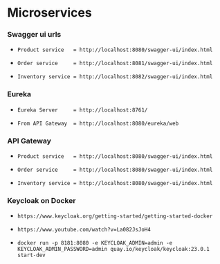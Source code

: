 # Microservices

### Swagger ui urls
*     Product service   = http://localhost:8080/swagger-ui/index.html
*     Order service     = http://localhost:8081/swagger-ui/index.html
*     Inventory service = http://localhost:8082/swagger-ui/index.html

### Eureka
*     Eureka Server     = http://localhost:8761/
*     From API Gateway  = http://localhost:8080/eureka/web

### API Gateway
*     Product service   = http://localhost:8080/swagger-ui/index.html
*     Order service     = http://localhost:8080/swagger-ui/index.html
*     Inventory service = http://localhost:8080/swagger-ui/index.html


### Keycloak on Docker

*     https://www.keycloak.org/getting-started/getting-started-docker
*     https://www.youtube.com/watch?v=La082JsJoH4
*     docker run -p 8181:8080 -e KEYCLOAK_ADMIN=admin -e KEYCLOAK_ADMIN_PASSWORD=admin quay.io/keycloak/keycloak:23.0.1 start-dev

